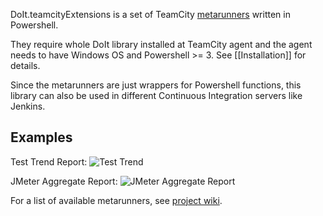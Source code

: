 DoIt.teamcityExtensions is a set of TeamCity [metarunners](http://blog.jetbrains.com/teamcity/2013/07/the-power-of-meta-runner-custom-runners-with-ease/) written in Powershell.

They require whole DoIt library installed at TeamCity agent and the agent needs to have Windows OS and Powershell >= 3. See [[Installation]] for details.

Since the metarunners are just wrappers for Powershell functions, this library can also be used in different Continuous Integration servers like Jenkins.

## Examples

Test Trend Report:
![Test Trend](https://github.com/ObjectivityBSS/DoIt.teamcityExtensions/wiki/images/TestTrendReport_output.png)

JMeter Aggregate Report:
![JMeter Aggregate Report](https://github.com/ObjectivityBSS/DoIt.teamcityExtensions/wiki/images/JMeterAggregateReport_output.png)

For a list of available metarunners, see [project wiki](https://github.com/ObjectivityBSS/DoIt.teamcityExtensions/wiki).
